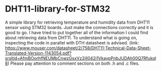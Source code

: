 # DHT11-library-for-STM32
A simple library for retrieving temperature and humidity data from DHT11 sensor using STM32 boards.
Just make the connections correctly and it is good to go.
I have tried to put together all of the information I could find about retrieving data from DHT11. 
To understand what is going on, inspecting the code in parallel with DTH datasheet is advised. (link: https://www.mouser.com/datasheet/2/758/DHT11-Technical-Data-Sheet-Translated-Version-1143054.pdf?srsltid=AfmBOorhfNEUMbCnwzGsxVz2ill042i1VkaypPnbJUDAh00Q7Rfukql8)
Please pay attention to comment sections on both .h and .c files. 

